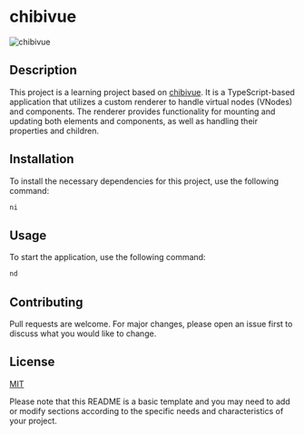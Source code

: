 # chibivue

![chibivue](https://github.com/taichi221228/chibivue/assets/58300794/f1d79404-ea6f-4e4e-a2d1-7c28500f61e1)

## Description

This project is a learning project based on [chibivue](https://github.com/Ubugeeei/chibivue). It is a TypeScript-based application that utilizes a custom renderer to handle virtual nodes (VNodes) and components. The renderer provides functionality for mounting and updating both elements and components, as well as handling their properties and children.

## Installation

To install the necessary dependencies for this project, use the following command:

```bash
ni
```

## Usage

To start the application, use the following command:

```bash
nd
```

## Contributing

Pull requests are welcome. For major changes, please open an issue first to discuss what you would like to change.

## License

[MIT](https://choosealicense.com/licenses/mit/)

Please note that this README is a basic template and you may need to add or modify sections according to the specific needs and characteristics of your project.

